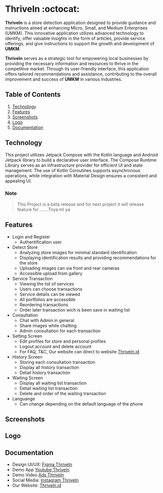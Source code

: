 # ThriveIn :octocat:
**ThriveIn** is a store detection application designed to provide guidance and instructions aimed at enhancing Micro, Small, and Medium Enterprises (UMKM). This innovative application utilizes advanced technology to identify, offer valuable insights in the form of articles, provide service offerings, and give instructions to support the growth and development of **UMKM**. 
<p><b>ThriveIn</b> serves as a strategic tool for empowering local businesses by providing the necessary information and resources to thrive in the competitive market. Through its user-friendly interface, this application offers tailored recommendations and assistance, contributing to the overall improvement and success of <b>UMKM</b> in various industries.</p>

## Table of Contents
1. [Technology](#technology)
2. [Features](#features)
3. [Screenshots](#screenshots)
4. [Logo](#logo)
5. [Documentation](#documentation)

## Technology <a name="technology"></a>
This project utilizes Jetpack Compose with the Kotlin language and Android Jetpack library to build a declarative user interface. The Compose Runtime Library serves as an infrastructure provider for efficient UI and state management. The use of Kotlin Coroutines supports asynchronous operations, while integration with Material Design ensures a consistent and appealing UI.

### Note
>This Project is a beta release and for next project it will release feature for .......Tnya ml ya


## Features <a name="features"></a>
* Login and Register
  * Authentification user
* Detect Store
  * Analyzing store images for minimal standard identification
  * Displaying identification results and providing recommendations for the store
  * Uploading images can via front and rear cameras
  * Accessible upload from gallery 
* Service Transaction
    * Viewing the list of services
  * Users can choose transactions
  * Service details can be viewed
  * All portfolios are accessible
  * Reordering transactions
  * Order later transaction wich is been save in waiting list
* Consultation
  * Chat with Admin in general
  * Share images while chatting
  * Admin consultation for each transaction
* Setting Screen  
  * Edit profiles for store and personal profiles
  * Logout account and delete account
  * For FAQ, T&C, Our website can direct to website <a href="https://thrivein.id/" target="_blank">ThriveIn.id</a>
* History Screen
    * Storing each consultation transaction
    * Display all history transaction
    * Detail history transaction
* Waiting Screen
    * Display all waiting list transaction 
    * Detail waiting list transaction
    * Delete and order of the waiting transaction
* Languange
    * Can change depending on the default language of the phone

## Screenshots <a name="screenshots"></a>

## Logo <a name="logo"></a>

## Documentation <a name="documentation"></a>
* Design UI/UX: <a href="https://www.figma.com/file/62OyW5VoVbrRuJ0rrcTisD/Thrive-In-UI%2FUX-Design?type=design&node-id=254-8359&mode=design&t=GR1X01t4Zn0SKK3u-0" target="_blank">Figma ThriveIn</a>
* Demo App [Youtube ThriveIn]()
* Demo Video [Ads ThriveIn]()
* Social Media: <a href="https://www.instagram.com/thrivein._/" target="_blank">Instagram ThriveIn</a>
* Our Website: <a href="https://thrivein.id/" target="_blank">ThriveIn.id</a>
